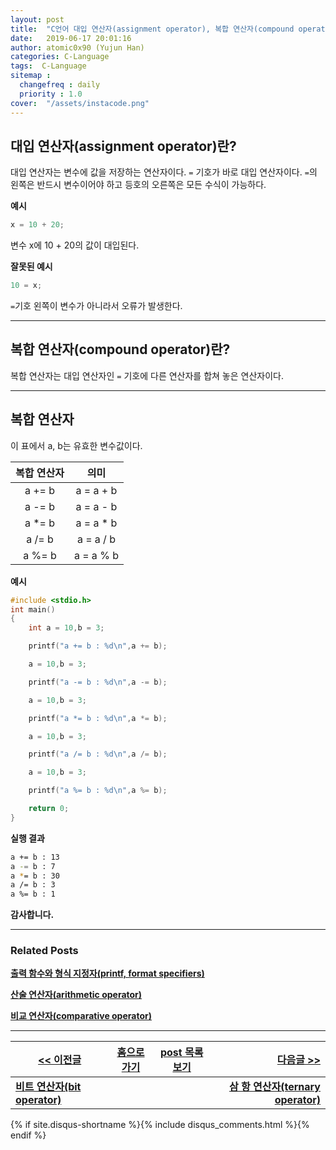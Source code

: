 ```yaml
---
layout: post
title:  "C언어 대입 연산자(assignment operator), 복합 연산자(compound operator)"
date:   2019-06-17 20:01:16
author: atomic0x90 (Yujun Han)
categories: C-Language
tags:  C-Language
sitemap :
  changefreq : daily
  priority : 1.0
cover:  "/assets/instacode.png"
---
```


## 대입 연산자(assignment operator)란?

대입 연산자는 변수에 값을 저장하는 연산자이다. `=` 기호가 바로 대입 연산자이다.
`=`의 왼쪽은 반드시 변수이어야 하고 등호의 오른쪽은 모든 수식이 가능하다.

**예시**
```c
x = 10 + 20;
```
변수 x에 10 + 20의 값이 대입된다.


**잘못된 예시**
```c
10 = x;
```
`=`기호 왼쪽이 변수가 아니라서 오류가 발생한다.

---

## 복합 연산자(compound operator)란?

복합 연산자는 대입 연산자인 `=` 기호에 다른 연산자를 합쳐 놓은 연산자이다.

---

## 복합 연산자

이 표에서 a, b는 유효한 변수값이다.

복합 연산자	|의미
:------:	|:------:
a += b		|a = a + b
a -= b		|a = a - b
a \*= b		|a = a \* b
a /= b		|a = a / b
a %= b		|a = a % b

**예시**
```c
#include <stdio.h>
int main()
{
	int a = 10,b = 3;

	printf("a += b : %d\n",a += b);

	a = 10,b = 3;

	printf("a -= b : %d\n",a -= b);

	a = 10,b = 3;

	printf("a *= b : %d\n",a *= b);

	a = 10,b = 3;

	printf("a /= b : %d\n",a /= b);

	a = 10,b = 3;

	printf("a %= b : %d\n",a %= b);

	return 0;
}
```

**실행 결과**
```bash
a += b : 13
a -= b : 7
a *= b : 30
a /= b : 3
a %= b : 1
```


**감사합니다.**

---

### Related Posts

**[출력 함수와 형식 지정자(printf, format specifiers)][1]**

**[산술 연산자(arithmetic operator)][3]**

**[비교 연산자(comparative operator)][4]**

---

[\<\< 이전글][8]        |[홈으로 가기][6]       |[post 목록 보기][7]    |[다음글 \>\>][9]
------                  |:------:               |:------:               |------:
**[비트 연산자(bit operator)][8]**   |                       |                      	|**[삼 항 연산자(ternary operator)][9]**


[1]: https://atomic0x90.github.io/c-language/2019/06/04/printf-format.html "출력 함수와 형식 지정자"
[3]: https://atomic0x90.github.io/c-language/2019/06/13/arithmetic-operator.html "산술 연산자"
[4]: https://atomic0x90.github.io/c-language/2019/06/14/comparative-operator.html "비교 연산자"
[6]: https://atomic0x90.github.io/ "home"
[7]: https://atomic0x90.github.io/posts/ "posts"
[8]: https://atomic0x90.github.io/c-language/2019/06/16/bit-operator.html "비트 연산자"
[9]: https://atomic0x90.github.io/c-language/2019/06/18/ternary-operator.html "삼 항 연산자"

{% if site.disqus-shortname %}{% include disqus_comments.html %}{% endif %}

